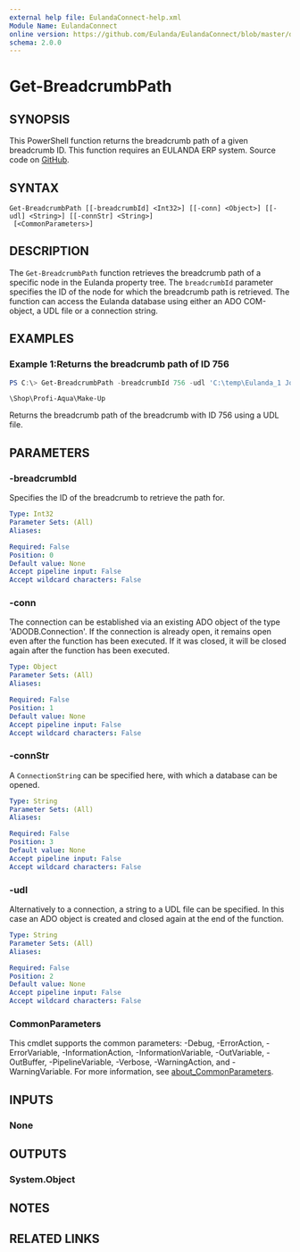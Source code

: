 ```yaml
---
external help file: EulandaConnect-help.xml
Module Name: EulandaConnect
online version: https://github.com/Eulanda/EulandaConnect/blob/master/docs/Get-BreadcrumbPath.md
schema: 2.0.0
---
```


# Get-BreadcrumbPath

## SYNOPSIS
This PowerShell function returns the breadcrumb path of a given breadcrumb ID. This function requires an EULANDA ERP system. Source code on [GitHub](https://github.com/Eulanda/EulandaConnect/blob/master/source/public/Get-BreadcrumbPath.ps1).

## SYNTAX

```
Get-BreadcrumbPath [[-breadcrumbId] <Int32>] [[-conn] <Object>] [[-udl] <String>] [[-connStr] <String>]
 [<CommonParameters>]
```

## DESCRIPTION
The `Get-BreadcrumbPath` function retrieves the breadcrumb path of a specific node in the Eulanda property tree. The `breadcrumbId` parameter specifies the ID of the node for which the breadcrumb path is retrieved. The function can access the Eulanda database using either an ADO COM-object, a UDL file or a connection string.

## EXAMPLES

### Example 1:Returns the breadcrumb path of  ID 756
```powershell
PS C:\> Get-BreadcrumbPath -breadcrumbId 756 -udl 'C:\temp\Eulanda_1 JohnDoe.udl'
```

```
\Shop\Profi-Aqua\Make-Up
```

Returns the breadcrumb path of the breadcrumb with ID 756 using a UDL file.

## PARAMETERS

### -breadcrumbId
Specifies the ID of the breadcrumb to retrieve the path for.

```yaml
Type: Int32
Parameter Sets: (All)
Aliases:

Required: False
Position: 0
Default value: None
Accept pipeline input: False
Accept wildcard characters: False
```

### -conn
The connection can be established via an existing ADO object of the type 'ADODB.Connection'. If the connection is already open, it remains open even after the function has been executed. If it was closed, it will be closed again after the function has been executed.

```yaml
Type: Object
Parameter Sets: (All)
Aliases:

Required: False
Position: 1
Default value: None
Accept pipeline input: False
Accept wildcard characters: False
```

### -connStr
A `ConnectionString` can be specified here, with which a database can be opened.

```yaml
Type: String
Parameter Sets: (All)
Aliases:

Required: False
Position: 3
Default value: None
Accept pipeline input: False
Accept wildcard characters: False
```

### -udl
Alternatively to a connection, a string to a UDL file can be specified. In this case an ADO object is created and closed again at the end of the function.

```yaml
Type: String
Parameter Sets: (All)
Aliases:

Required: False
Position: 2
Default value: None
Accept pipeline input: False
Accept wildcard characters: False
```

### CommonParameters
This cmdlet supports the common parameters: -Debug, -ErrorAction, -ErrorVariable, -InformationAction, -InformationVariable, -OutVariable, -OutBuffer, -PipelineVariable, -Verbose, -WarningAction, and -WarningVariable. For more information, see [about_CommonParameters](http://go.microsoft.com/fwlink/?LinkID=113216).

## INPUTS

### None

## OUTPUTS

### System.Object
## NOTES

## RELATED LINKS
